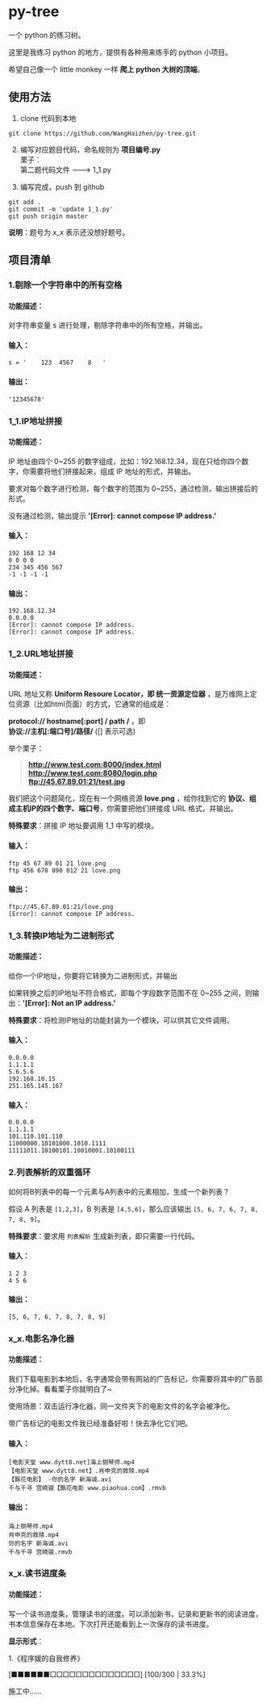 ﻿# py-tree
一个 python 的练习树。

这里是我练习 python 的地方，提供有各种用来练手的 python 小项目。

希望自己像一个 little monkey 一样 **爬上 python 大树的顶端**。

## 使用方法
1. clone 代码到本地
```
git clone https://github.com/WangHaizhen/py-tree.git
```
2. 编写对应题目代码，命名规则为 **项目编号.py**  
栗子：  
第二题代码文件 ---> 1_1.py

3. 编写完成，push 到 github
```
git add .
git commit -m 'update 1_1.py'
git push origin master
```

**说明**：题号为 x_x 表示还没想好题号。

## 项目清单

### 1.剔除一个字符串中的所有空格
#### 功能描述：
对字符串变量 s 进行处理，剔除字符串中的所有空格，并输出。

#### 输入：
```
s = '    123  4567    8   '
```
#### 输出：
```
'12345678'
```

### 1_1.IP地址拼接
#### 功能描述：
IP 地址由四个 0~255 的数字组成，比如：192.168.12.34，现在只给你四个数字，你需要将他们拼接起来，组成 IP 地址的形式，并输出。

要求对每个数字进行检测，每个数字的范围为 0~255，通过检测，输出拼接后的形式。

没有通过检测，输出提示 **'[Error]: cannot compose IP address.'**

#### 输入：
```
192 168 12 34
0 0 0 0
234 345 456 567
-1 -1 -1 -1
```
#### 输出：
```
192.168.12.34
0.0.0.0
[Error]: cannot compose IP address.
[Error]: cannot compose IP address.
```

### 1_2.URL地址拼接
#### 功能描述：
URL 地址又称 **Uniform Resoure Locator，即 统一资源定位器** ，是万维网上定位资源（比如html页面）的方式，它通常的组成是：

**protocol:// hostname[:port] / path /** ，即  
**协议://主机[:端口号]/路径/**
([] 表示可选)

举个栗子：
>**http://www.test.com:8000/index.html**  
**http://www.test.com:8080/login.php**  
**ftp://45.67.89.01:21/test.jpg**

我们把这个问题简化，现在有一个网络资源 **love.png** ，给你找到它的 **协议、组成主机IP的四个数字、端口号**，你需要把他们拼接成 URL 格式，并输出。

**特殊要求**：拼接 IP 地址要调用 1_1 中写的模块。

#### 输入：
```
ftp 45 67 89 01 21 love.png
ftp 456 678 890 012 21 love.png
```
#### 输出：
```
ftp://45.67.89.01:21/love.png
[Error]: cannot compose IP address.
```

### 1_3.转换IP地址为二进制形式
#### 功能描述：
给你一个IP地址，你要将它转换为二进制形式，并输出

如果转换之后的IP地址不符合格式，即每个字段数字范围不在 0~255 之间，则输出：**'[Error]: Not an IP address.'**

**特殊要求**：将检测IP地址的功能封装为一个模块，可以供其它文件调用。

#### 输入：
```
0.0.0.0
1.1.1.1
5.6.5.6
192.168.10.15
251.165.145.167
```

#### 输入：
```
0.0.0.0
1.1.1.1
101.110.101.110
11000000.10101000.1010.1111
11111011.10100101.10010001.10100111
```

### 2.列表解析的双重循环
如何将B列表中的每一个元素与A列表中的元素相加，生成一个新列表？

假设 A 列表是 `[1,2,3]`，B 列表是 `[4,5,6]`，那么应该输出 `[5, 6, 7, 6, 7, 8, 7, 8, 9]`。

**特殊要求**：要求用 `列表解析` 生成新列表，即只需要一行代码。

#### 输入：
```
1 2 3
4 5 6
```
#### 输出：
```
[5, 6, 7, 6, 7, 8, 7, 8, 9]
```


### x_x.电影名净化器
#### 功能描述：
我们下载电影到本地后，名字通常会带有网站的广告标记，你需要将其中的广告部分净化掉。看看栗子你就明白了~

使用场景：双击运行净化器，同一文件夹下的电影文件的名字会被净化。

带广告标记的电影文件我已经准备好啦！快去净化它们吧。

#### 输入：
```
[电影天堂 www.dytt8.net]海上钢琴师.mp4
【电影天堂 www.dytt8.net】.肖申克的救赎.mp4
【飘花电影】 -你的名字 新海诚.avi
千与千寻 宫崎骏【飘花电影 www.piaohua.com】.rmvb
```
#### 输出：
```
海上钢琴师.mp4
肖申克的救赎.mp4
你的名字 新海诚.avi
千与千寻 宫崎骏.rmvb
```

### x_x.读书进度条
#### 功能描述：
写一个读书进度条，管理读书的进度。可以添加新书，记录和更新书的阅读进度，书本信息保存在本地。下次打开还能看到上一次保存的读书进度。

**显示形式**：

1.《程序媛的自我修养》

[■■■■■■□□□□□□□□□□□□□□] [100/300 | 33.3%]



施工中……

